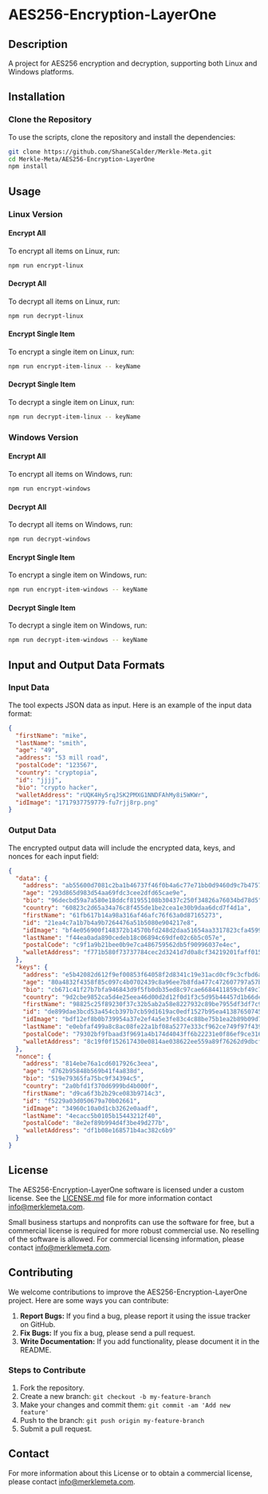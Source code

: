 
# AES256-Encryption-LayerOne

## Description
A project for AES256 encryption and decryption, supporting both Linux and Windows platforms.

## Installation

### Clone the Repository
To use the scripts, clone the repository and install the dependencies:

```sh
git clone https://github.com/ShaneSCalder/Merkle-Meta.git
cd Merkle-Meta/AES256-Encryption-LayerOne
npm install
```

## Usage

### Linux Version

#### Encrypt All
To encrypt all items on Linux, run:
```sh
npm run encrypt-linux
```

#### Decrypt All
To decrypt all items on Linux, run:
```sh
npm run decrypt-linux
```

#### Encrypt Single Item
To encrypt a single item on Linux, run:
```sh
npm run encrypt-item-linux -- keyName
```

#### Decrypt Single Item
To decrypt a single item on Linux, run:
```sh
npm run decrypt-item-linux -- keyName
```

### Windows Version

#### Encrypt All
To encrypt all items on Windows, run:
```sh
npm run encrypt-windows
```

#### Decrypt All
To decrypt all items on Windows, run:
```sh
npm run decrypt-windows
```

#### Encrypt Single Item
To encrypt a single item on Windows, run:
```sh
npm run encrypt-item-windows -- keyName
```

#### Decrypt Single Item
To decrypt a single item on Windows, run:
```sh
npm run decrypt-item-windows -- keyName
```
## Input and Output Data Formats

### Input Data
The tool expects JSON data as input. Here is an example of the input data format:
```json
{
  "firstName": "mike",
  "lastName": "smith",
  "age": "49",
  "address": "53 mill road",
  "postalCode": "123567",
  "country": "cryptopia",
  "id": "jjjj",
  "bio": "crypto hacker",
  "walletAddress": "rUQK4Hy5rqJSK2PMXG1NNDFAhMy8i5WKWr",
  "idImage": "1717937759779-fu7rjj8rp.png"
}
```

### Output Data
The encrypted output data will include the encrypted data, keys, and nonces for each input field:
```json
{
  "data": {
    "address": "ab55600d7081c2ba1b46737f46f0b4a6c77e71bb0d9460d9c7b4757b",
    "age": "293d865d983d54aa69fdc3cee2dfd65cae9e",
    "bio": "96decbd59a7a580e18ddcf81955108b30437c250f34826a76034bd78d5",
    "country": "60823c2d65a34a76c8f455de1be2cea1e30b9daa6dcd7f4d1a",
    "firstName": "61fb617b14a98a316af46afc76f63a0d87165273",
    "id": "21ea4c7a1b7b4a9b7264476a51b5080e904217e8",
    "idImage": "bf4e056900f148372b14570bfd248d2daa51654aa3317823cfa45990b74bdfc5fb670ee04321d84cc23851",
    "lastName": "f44ea0ada890cedeb18c06894c69dfe02c6b5c057e",
    "postalCode": "c9f1a9b21bee0b9e7ca486759562db5f90996037e4ec",
    "walletAddress": "f771b580f73737784cec2d3241d7d0a8cf34219201faff015318e17f7397ce343f88eb6df2b3e89312e0992537cf6ca25384"
  },
  "keys": {
    "address": "e5b42082d612f9ef00853f64058f2d8341c19e31acd0cf9c3cfbd6ab2a4f2f87",
    "age": "80a4832f4358f85c097c4b0702439c8a96ee7b8fda477c472607797a57b14eec",
    "bio": "cb671c41f27b7bfa946843d9f5fb0db35ed8c97cae6684411859cbf49c7c7d3d",
    "country": "9d2cbe9852ca5d4e25eea46d00d2d12f0d1f3c5d95b44457d1b66de82c41057e",
    "firstName": "98825c25f89230f37c32b5ab2a58e8227932c89be7955df3df7c90707bf898df",
    "id": "de899dae3bcd53a454cb397b7cb59d1619ac0edf1527b95ea413876507457b00",
    "idImage": "bdf12ef8b0b739954a37e2ef4a5e3fe83c4c88be75b1ea2b89b09d7f9af991fe",
    "lastName": "e0ebfaf499a8c8ac08fe22a1bf08a5277e333cf962ce749f97f439d1fd071542",
    "postalCode": "79302bf9fbaad3f9691a4b174d4043ff6b22231e0f86ef9ce3164f3ad060c8d8",
    "walletAddress": "8c19f0f152617430e0814ae038622ee559a89f76262d9dbcf28c4f426fdf0d03"
  },
  "nonce": {
    "address": "814ebe76a1cd6017926c3eea",
    "age": "d762b95848b569b41f4a838d",
    "bio": "519e79365fa75bc9f34394c5",
    "country": "2a0bfd1f370d6999bd4b000f",
    "firstName": "d9ca6f3b2b29ce083b9714c3",
    "id": "f5229a03d050679a70b02661",
    "idImage": "34960c10a0d1cb3262e0aadf",
    "lastName": "4ecacc5b0105b15443212f40",
    "postalCode": "8e2ef89b994d4f3be49d277b",
    "walletAddress": "df1b08e168571b4ac382c6b9"
  }
}
```

## License
The AES256-Encryption-LayerOne software is licensed under a custom license. See the [LICENSE.md](LICENSE.md) file for more information contact info@merklemeta.com.

Small business startups and nonprofits can use the software for free, but a commercial license is required for more robust commercial use. No reselling of the software is allowed. For commercial licensing information, please contact info@merklemeta.com.

## Contributing
We welcome contributions to improve the AES256-Encryption-LayerOne project. Here are some ways you can contribute:

1. **Report Bugs:** If you find a bug, please report it using the issue tracker on GitHub.
2. **Fix Bugs:** If you fix a bug, please send a pull request.
3. **Write Documentation:** If you add functionality, please document it in the README.

### Steps to Contribute
1. Fork the repository.
2. Create a new branch: `git checkout -b my-feature-branch`
3. Make your changes and commit them: `git commit -am 'Add new feature'`
4. Push to the branch: `git push origin my-feature-branch`
5. Submit a pull request.

## Contact
For more information about this License or to obtain a commercial license, please contact info@merklemeta.com.















